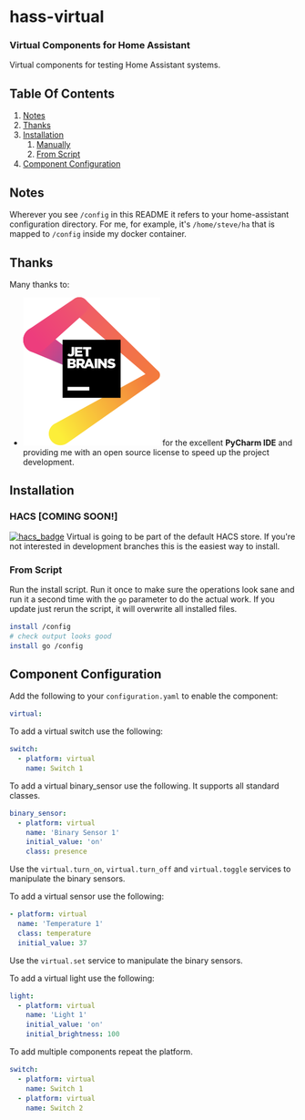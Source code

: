 # hass-virtual
### Virtual Components for Home Assistant
Virtual components for testing Home Assistant systems.

## Table Of Contents
1. [Notes](#Notes)
1. [Thanks](#Thanks)
1. [Installation](#Installation)
   1. [Manually](#Manually)
   1. [From Script](#From-Script)
1. [Component Configuration](#Component-Configuration)

## Notes
Wherever you see `/config` in this README it refers to your home-assistant configuration directory. For me, for example, it's `/home/steve/ha` that is mapped to `/config` inside my docker container.

## Thanks
Many thanks to:
* [![JetBrains](/images/jetbrains.svg)](https://www.jetbrains.com/?from=hass-aarlo) for the excellent **PyCharm IDE** and providing me with an open source license to speed up the project development.

## Installation

### HACS [COMING SOON!]
[![hacs_badge](https://img.shields.io/badge/HACS-Default-orange.svg?style=for-the-badge)](https://github.com/custom-components/hacs)
Virtual is going to be part of the default HACS store. If you're not interested in development branches this is the easiest way to install.

### From Script
Run the install script. Run it once to make sure the operations look sane and run it a second time with the `go` parameter to do the actual work. If you update just rerun the script, it will overwrite all installed files.

```sh
install /config
# check output looks good
install go /config
```

## Component Configuration
Add the following to your `configuration.yaml` to enable the component:

```yaml
virtual:
```

To add a virtual switch use the following:

```yaml
switch:
  - platform: virtual
    name: Switch 1
```

To add a virtual binary_sensor use the following. It supports all standard classes.

```yaml
binary_sensor:
  - platform: virtual
    name: 'Binary Sensor 1'
    initial_value: 'on'
    class: presence
```

Use the `virtual.turn_on`, `virtual.turn_off` and `virtual.toggle` services to manipulate the binary sensors.

To add a virtual sensor use the following:

```yaml
- platform: virtual
  name: 'Temperature 1'
  class: temperature
  initial_value: 37
```

Use the `virtual.set` service to manipulate the binary sensors.


To add a virtual light use the following:

```yaml
light:
  - platform: virtual
    name: 'Light 1'
    initial_value: 'on'
    initial_brightness: 100
```

To add multiple components repeat the platform.

```yaml
switch:
  - platform: virtual
    name: Switch 1
  - platform: virtual
    name: Switch 2
```


